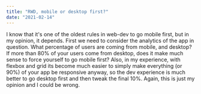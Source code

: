 ```yaml
---
title: "RWD, mobile or desktop first?"
date: "2021-02-14"
---
```


I know that it's one of the oldest rules in web-dev to go mobile first, but in my opinion, it depends. First we need to consider the analytics of the app in question. What percentage of users are coming from mobile, and desktop? If more than 80% of your users come from desktop, does it make much sense to force yourself to go mobile first? Also, in my experience, with flexbox and grid its become much easier to simply make everything (or 90%) of your app be responsive anyway, so the dev experience is much better to go desktop first and then tweak the final 10%. Again, this is just my opinion and I could be wrong.  
